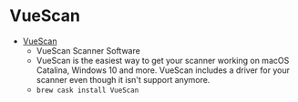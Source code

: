 # VueScan
- [VueScan](https://www.hamrick.com/)
  -  VueScan Scanner Software
  - VueScan is the easiest way to get your scanner working on macOS Catalina, Windows 10 and more. VueScan includes a driver for your scanner even though it isn't support anymore.
  - `brew cask install VueScan`
